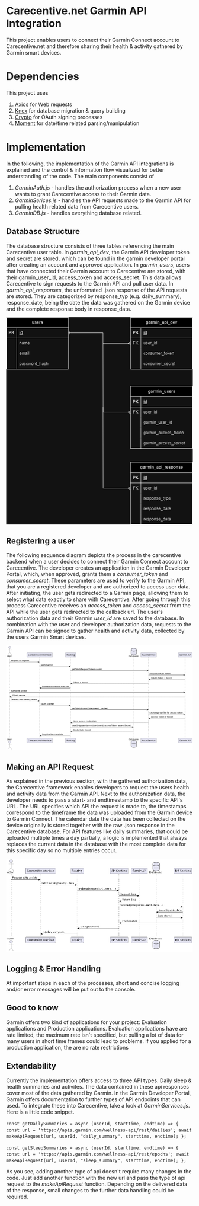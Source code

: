 # Carecentive.net Garmin API Integration

This project enables users to connect their Garmin Connect account to Carecentive.net and therefore sharing their health & activity gathered by Garmin smart devices.

# Dependencies

This project uses
1. [Axios](https://www.npmjs.com/package/axios) for Web requests
2. [Knex](https://knexjs.org/) for database migration & query building
3. [Crypto](https://nodejs.org/api/crypto.html) for OAuth signing processes
4. [Moment](https://momentjs.com/) for date/time related parsing/manipulation
   
# Implementation
In the following, the implementation of the Garmin API integrations is explained and the control & information flow visualized for better understanding of the code.
The main components consist of
1. *GarminAuth.js* -  handles the authorization process when a new user wants to grant Carecentive access to their Garmin data.
2. *GarminSerices.js* -  handles the API requests made to the Garmin API for pulling health related data from Carecentive users.
3. *GarminDB.js* - handles everything database related.
## Database Structure
The database structure consists of three tables referencing the main Carecentive user table.
In *garmin_api_dev*, the Garmin API developer token and secret are stored, which can be found in the garmin developer portal after creating an account and approved application.
In *garmin_users*, users that have connected their Garmin account to Carecentive are stored, with their garmin_user_id, access_token and access_secret. This data allows Carecentive to sign requests to the Garmin API and pull user data.
In *garmin_api_responses*, the unformated .json response of the APi requests are stored. They are categorized by response_typ (e.g. daily_summary), response_date, being the date the data was gathered on the Garmin device and the complete response body in response_data.

![Database Structure](images/GarminDatabase.png)

## Registering a user

The following sequence diagram depicts the process in the carecentive backend when a user decides to connect their Garmin Connect account to Carecentive.
The developer creates an application in the Garmin Developer Portal, which, when approved, grants them a *consumer_token* and *consumer_secret*.
These parameters are used to verify to the Garmin API, that you are a registered developer and are authorized to access user data.
After initiating, the user gets redirected to a Garmin page, allowing them to select what data exactly to share with Carecentive. After going through this process Carecentive receives an *access_token* and *access_secret* from the API while the user gets redirected to the callback url. The user's authorization data and their Garmin *user_id* are saved to the database.
In combination with the user and developer authorization data, requests to the Garmin API can be signed to gather health and activity data, collected by the users Garmin Smart devices.

![Database Structure](images/OAuthFlow.png)

## Making an API Request

As explained in the previous section, with the gathered authorization data, the Carecentive framework enables developers to request the users health and activity data from the Garmin API. Next to the authorazation data, the developer needs to pass a start- and endtimestamp to the specific API's URL. The URL specifies which API the request is made to, the timestamps correspond to the timeframe the data was uploaded from the Garmin device to Garmin Connect. The calendar date the data has been collected on the device originally is stored together with the raw .json response in the Carecentive database. For API features like daily summaries, that could be uploaded multiple times a day partially, a logic is implemented that always replaces the current data in the database with the most complete data for this specific day so no multiple entries occur. 

![Database Structure](images/APIRequestFlow.png)

## Logging & Error Handling

At important steps in each of the processes, short and concise logging and/or error messages will be put out to the console.

## Good to know

Garmin offers two kind of applications for your project: Evaluation applications and Production applications. Evaluation applications have are rate limited, the maximum rate isn't specified, but pulling a lot of data for many users in short time frames could lead to problems. If you applied for a production application, the are no rate restrictions

## Extendability

Currently the implementation offers access to three API types. Daily sleep & health summaries and activites. The data contained in these api responses cover most of the data gathered by Garmin. In the Garmin Developer Portal, Garmin offers documentation to further types of API endpoints that can used. To integrate these into Carecentive, take a look at *GarminServices.js*. Here is a little code snippet.

`const getDailySummaries = async (userId, starttime, endtime) => {
   const url = 'https://apis.garmin.com/wellness-api/rest/dailies';
    await makeApiRequest(url, userId, "daily_summary", starttime, endtime);
};`
  
`const getSleepSummaries = async (userId, starttime, endtime) => {
  const url = 'https://apis.garmin.com/wellness-api/rest/epochs';
  await makeApiRequest(url, userId, "sleep_summary", starttime, endtime);
};`

As you see, adding another type of api doesn't require many changes in the code. Just add another function with the new url and pass the type of api request to the *makeApiRequest* function. Depending on the delivered data of the response, small changes to the further data handling could be required.